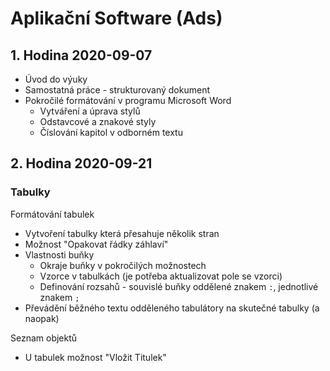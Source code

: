 # Aplikační Software (Ads)

## 1. Hodina 2020-09-07

- Úvod do výuky
- Samostatná práce - strukturovaný dokument
- Pokročilé formátování v programu Microsoft Word
	- Vytváření a úprava stylů
	- Odstavcové a znakové styly
	- Číslování kapitol v odborném textu

## 2. Hodina 2020-09-21

### Tabulky

Formátování tabulek

- Vytvoření tabulky která přesahuje několik stran
- Možnost "Opakovat řádky záhlaví"
- Vlastnosti buňky
	- Okraje buňky v pokročilých možnostech
	- Vzorce v tabulkách (je potřeba aktualizovat pole se vzorci)
	- Definování rozsahů - souvislé buňky oddělené znakem `:`, jednotlivé znakem `;`
- Převádění běžného textu odděleného tabulátory na skutečné tabulky (a naopak)

Seznam objektů

- U tabulek možnost "Vložit Titulek"